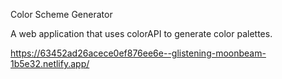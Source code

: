 Color Scheme Generator

A web application that uses colorAPI to generate color palettes.

https://63452ad26acece0ef876ee6e--glistening-moonbeam-1b5e32.netlify.app/
